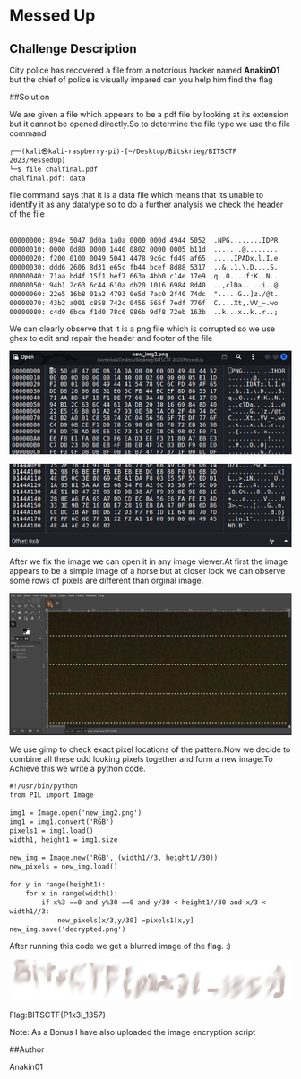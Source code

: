 # Messed Up

## Challenge Description

City police has recovered a file from a notorious hacker named **Anakin01** but the chief of police is visually impared can you help him find the flag

##Solution

We are given a file which appears to be a pdf file by looking at its extension but it cannot be opened directly.So to determine the file type we use the file command

```
┌──(kali㉿kali-raspberry-pi)-[~/Desktop/Bitskrieg/BITSCTF 2023/MessedUp]
└─$ file chalfinal.pdf 
chalfinal.pdf: data

```

file command says that it is a data file which means that its unable to identify it as any datatype so to do a further analysis we check the header of the file

```

00000000: 894e 5047 0d0a 1a0a 0000 000d 4944 5052  .NPG........IDPR
00000010: 0000 0d80 0000 1440 0802 0000 0005 b11d  .......@........
00000020: f200 0100 0049 5041 4478 9c6c fd49 af65  .....IPADx.l.I.e
00000030: ddd6 2606 8d31 e65c fb44 bcef 8d88 5317  ..&..1.\.D....S.
00000040: 71aa bd4f 15f1 bef7 663a 4bb0 c14e 17e9  q..O....f:K..N..
00000050: 94b1 2c63 6c44 610a db20 1016 6984 8d40  ..,clDa.. ..i..@
00000060: 22e5 16b8 01a2 4793 0e5d 7ac0 2f40 74dc  ".....G..]z./@t.
00000070: 43b2 a001 c858 742c 0456 565f 7edf 776f  C....Xt,.VV_~.wo
00000080: c4d9 6bce f1d0 78c6 986b 9df8 72eb 163b  ..k...x..k..r..;

```

We can clearly observe that it is a png file which is corrupted so we use ghex to edit and repair the header and footer of the file

![alt](./ghex1.png)

![alt](./ghex2.png)

After we fix the image we can open it in any image viewer.At first the image appears to be a simple image of a horse but at closer look we can observe some rows of pixels are different than orginal image.

![alt](./gimp1.png)

We use gimp to check exact pixel locations of the pattern.Now we decide to combine all these odd looking pixels together and form a new image.To Achieve this we write a python code.

```
#!/usr/bin/python
from PIL import Image

img1 = Image.open('new_img2.png')
img1 = img1.convert('RGB')
pixels1 = img1.load()
width1, height1 = img1.size

new_img = Image.new('RGB', (width1//3, height1//30))
new_pixels = new_img.load()

for y in range(height1):
    for x in range(width1):
    	if x%3 ==0 and y%30 ==0 and y/30 < height1//30 and x/3 < width1//3:       
    		new_pixels[x/3,y/30] =pixels1[x,y]
new_img.save('decrypted.png')

```
After running this code we get a blurred image of the flag. :)

![alt](./flag.png)

Flag:BITSCTF{P1x3l_1357}

Note: As a Bonus I have also uploaded the image encryption script

##Author

Anakin01



